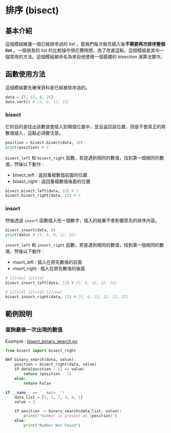 # 排序 (bisect)



## 基本介紹

這個模組維護一個已經排序過的 list ，當我們每次做完插入後**不需要再次排序整個 list** 。一個很長的 list 的比較操作很花費時間，為了改進這點，這個模組是其中一個常用的方法。這個模組被命名為來自他使用一個基礎的 bisection 演算法實作。



## 函數使用方法

這個模組要先確保資料是已經被排序過的。

~~~python
data = [5, 12, 6, 25]
data.sort() # [5, 6, 12, 25]
~~~

### bisect

它的目的是找出該數值會插入到哪個位置中，並且返回該位置，但是不會真正的將數值插入，這點必須要注意。

~~~python
position = bisect.bisect(data, 20)
print(position) # 3
~~~

`bisect_left` 和 `bisect_right` 函數，若是遇到相同的數值，找到第一個相同的數值，然後以下動作 :

* bisect_left : 返回重複數值前面的位置
* bisect_right :  返回重複數值後面的位置

~~~python
bisect.bisect_left(data, 12) # 2
bisect.bisect_right(data, 12) # 3
~~~

### insort

然後透過 `insort` 函數插入任一個數字，插入的結果不會影響原先的排序內容。

~~~python
bisect.insort(data, 9)
print(data) # [5, 6, 9, 12, 25]
~~~

`insort_left` 和 `insort_right` 函數，若是遇到相同的數值，找到第一個相同的數值，然後以下動作 :

* insort_left : 插入在原先數值的前面
* insort_right :  插入在原先數值的後面

~~~python
# 12[new] 12[old]
bisect.insort_left(data, 12) # [5, 6, 12, 12, 25]

# 12[old] 12[old] 12[new]
bisect.insort_right(data, 12) # [5, 6, 12, 12, 12, 25]
~~~



## 範例說明

### 查詢最後一次出現的數值

Example : [bisect_binary_search.py](https://github.com/miniedwins/learning/blob/main/coding/python/example/bisect_binary_search.py)

~~~python
from bisect import bisect_right

def binary_search(data, value):
    position = bisect_right(data, value)
    if data[position - 1] == value:
        return (position - 1)
    else:
        return False

if __name__ == '__main__':
    data_list = [1, 2, 3, 3, 4, 5]
    value = 3

    if position := binary_search(data_list, value):
        print(f"Number is present at {position}")
    else:
        print("Number Not Found")
~~~

